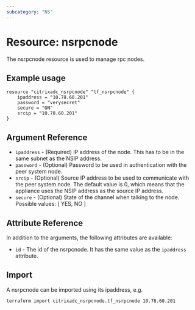 ```yaml
---
subcategory: "NS"
---
```


# Resource: nsrpcnode

The nsrpcnode resource is used to manage rpc nodes.


## Example usage

```hcl
resource "citrixadc_nsrpcnode" "tf_nsrpcnode" {
    ipaddress = "10.78.60.201"
    password = "verysecret"
    secure = "ON"
    srcip = "10.78.60.201"
}
```


## Argument Reference

* `ipaddress` - (Required) IP address of the node. This has to be in the same subnet as the NSIP address.
* `password` - (Optional) Password to be used in authentication with the peer system node.
* `srcip` - (Optional) Source IP address to be used to communicate with the peer system node. The default value is 0, which means that the appliance uses the NSIP address as the source IP address.
* `secure` - (Optional) State of the channel when talking to the node. Possible values: [ YES, NO ]


## Attribute Reference

In addition to the arguments, the following attributes are available:

* `id` - The id of the nsrpcnode. It has the same value as the `ipaddress` attribute.


## Import

A nsrpcnode can be imported using its ipaddress, e.g.

```shell
terraform import citrixadc_nsrpcnode.tf_nsrpcnode 10.78.60.201
```

